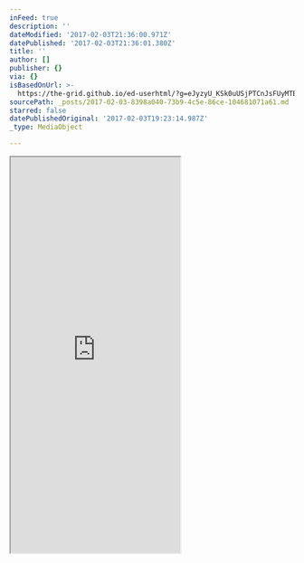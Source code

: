 ```yaml
---
inFeed: true
description: ''
dateModified: '2017-02-03T21:36:00.971Z'
datePublished: '2017-02-03T21:36:01.380Z'
title: ''
author: []
publisher: {}
via: {}
isBasedOnUrl: >-
  https://the-grid.github.io/ed-userhtml/?g=eJyzyU_KSk0uUSjPTCnJsFUyMTBQUshIzUzPKLFVMgWyUxJLEm2VkvLzs3MTi7L1isvTlOxs9CGa7ABjiBP1
sourcePath: _posts/2017-02-03-8398a040-73b9-4c5e-86ce-104681071a61.md
starred: false
datePublishedOriginal: '2017-02-03T19:23:14.987Z'
_type: MediaObject

---
```

<iframe src="https://the-grid.github.io/ed-userhtml/?g=eJwlzUEOwiAQQNGrkEncdnBlNKU7DzLC2MFAIDAN9fY2dfXf7s_l9WGvZsSg4uBq7QWMcFxFHdysrTuYQEoORLX2B2KjsUadfMk4SnqzD_Z-KjP1rTFm6soNtSb6Hn3ulGviSTQnWGb8D5cfvFUqQQ" height="700" style=""></iframe>